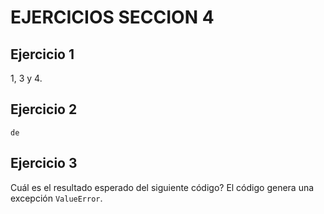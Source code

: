 # **EJERCICIOS SECCION 4**  

## **Ejercicio 1**  
  
1, 3 y 4.

## **Ejercicio 2**  
  
```
de
```
  
## **Ejercicio 3**  
  
Cuál es el resultado esperado del siguiente código?
El código genera una excepción ```ValueError```.